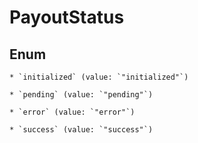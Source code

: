 
# PayoutStatus

## Enum


    * `initialized` (value: `"initialized"`)

    * `pending` (value: `"pending"`)

    * `error` (value: `"error"`)

    * `success` (value: `"success"`)



